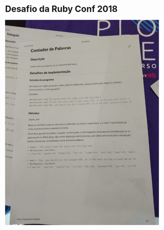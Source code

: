 # Desafio da Ruby Conf 2018

![alt text](https://github.com/armando-couto/ruby-conf-br-2018/blob/master/contador_de_palavras.jpeg "Desafio 1")
